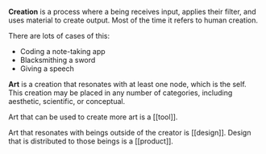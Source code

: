 **Creation** is a process where a being receives input, applies their filter, and uses material to create output. Most of the time it refers to human creation. 

There are lots of cases of this:
- Coding a note-taking app
- Blacksmithing a sword
- Giving a speech

**Art** is a creation that resonates with at least one node, which is the self. This creation may be placed in any number of categories, including aesthetic, scientific, or conceptual. 

Art that can be used to create more art is a [[tool]].

Art that resonates with beings outside of the creator is [[design]]. Design that is distributed to those beings is a [[product]].